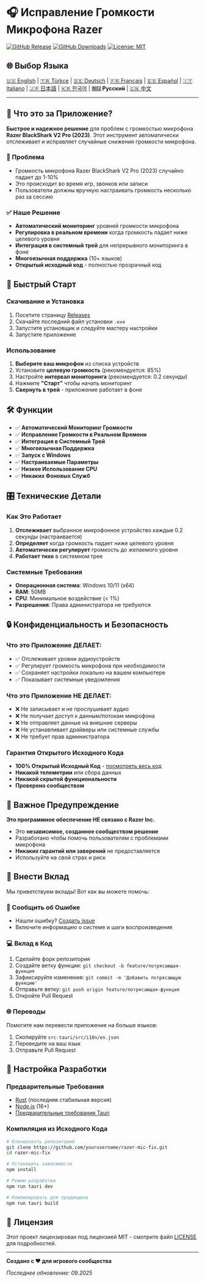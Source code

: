# 🎧 Исправление Громкости Микрофона Razer

[![GitHub Release](https://img.shields.io/github/v/release/Bpolat0/razer-mic-fix)](https://github.com/Bpolat0/razer-mic-fix/releases)
[![GitHub Downloads](https://img.shields.io/github/downloads/Bpolat0/razer-mic-fix/total)](https://github.com/Bpolat0/razer-mic-fix/releases)
[![License: MIT](https://img.shields.io/badge/License-MIT-yellow.svg)](https://opensource.org/licenses/MIT)

## 🌐 Выбор Языка

[🇺🇸 English](../README.md) | [🇹🇷 Türkçe](./README_tr.md) | [🇩🇪 Deutsch](./README_de.md) | [🇫🇷 Français](./README_fr.md) | [🇪🇸 Español](./README_es.md) | [🇮🇹 Italiano](./README_it.md) | [🇯🇵 日本語](./README_ja.md) | [🇰🇷 한국어](./README_ko.md) | **🇷🇺 Русский** | [🇨🇳 中文](./README_zh.md)

---

## 🎯 Что это за Приложение?

**Быстрое и надежное решение** для проблем с громкостью микрофона **Razer BlackShark V2 Pro (2023)**. Этот инструмент автоматически отслеживает и исправляет случайные снижения громкости микрофона.

### 🔧 Проблема
- Громкость микрофона Razer BlackShark V2 Pro (2023) случайно падает до 1-10%
- Это происходит во время игр, звонков или записи
- Пользователи должны вручную настраивать громкость несколько раз за сессию

### ✅ Наше Решение
- **Автоматический мониторинг** уровней громкости микрофона
- **Регулировка в реальном времени** когда громкость падает ниже целевого уровня
- **Интеграция в системный трей** для непрерывного мониторинга в фоне
- **Многоязычная поддержка** (10+ языков)
- **Открытый исходный код** - полностью прозрачный код

## 🚀 Быстрый Старт

### Скачивание и Установка
1. Посетите страницу [Releases](https://github.com/yourusername/razer-mic-fix/releases)
2. Скачайте последний файл установки `.exe`
3. Запустите установщик и следуйте мастеру настройки
4. Запустите приложение

### Использование
1. **Выберите ваш микрофон** из списка устройств
2. Установите **целевую громкость** (рекомендуется: 85%)
3. Настройте **интервал мониторинга** (рекомендуется: 0.2 секунды)
4. Нажмите **"Старт"** чтобы начать мониторинг
5. **Свернуть в трей** - приложение работает в фоне

## 🛠️ Функции

- ✅ **Автоматический Мониторинг Громкости**
- ✅ **Исправление Громкости в Реальном Времени**
- ✅ **Интеграция в Системный Трей**
- ✅ **Многоязычная Поддержка**
- ✅ **Запуск с Windows**
- ✅ **Настраиваемые Параметры**
- ✅ **Низкое Использование CPU**
- ✅ **Никаких Фоновых Служб**

## 🎛️ Технические Детали

### Как Это Работает
1. **Отслеживает** выбранное микрофонное устройство каждые 0.2 секунды (настраивается)
2. **Определяет** когда громкость падает ниже целевого уровня
3. **Автоматически регулирует** громкость до желаемого уровня
4. **Работает тихо** в системном трее

### Системные Требования
- **Операционная система**: Windows 10/11 (x64)
- **RAM**: 50MB
- **CPU**: Минимальное воздействие (< 1%)
- **Разрешения**: Права администратора не требуются

## 🔒 Конфиденциальность и Безопасность

### Что это Приложение ДЕЛАЕТ:
- ✅ Отслеживает уровни аудиоустройств
- ✅ Регулирует громкость микрофона при необходимости
- ✅ Сохраняет настройки локально на вашем компьютере
- ✅ Показывает системные уведомления

### Что это Приложение НЕ ДЕЛАЕТ:
- ❌ Не записывает и не прослушивает аудио
- ❌ Не получает доступ к данным/потокам микрофона
- ❌ Не отправляет данные на внешние серверы
- ❌ Не устанавливает драйверы или системные службы
- ❌ Не требует прав администратора

### Гарантия Открытого Исходного Кода
- **100% Открытый Исходный Код** - [посмотреть весь код](https://github.com/yourusername/razer-mic-fix)
- **Никакой телеметрии** или сбора данных
- **Никакой скрытой функциональности**
- **Проверено сообществом**

## 🚨 Важное Предупреждение

**Это программное обеспечение НЕ связано с Razer Inc.**

- Это **независимое, созданное сообществом решение**
- Разработано чтобы помочь пользователям с проблемами микрофона
- **Никаких гарантий или заверений** не предоставляется
- Используйте на свой страх и риск

## 🤝 Внести Вклад

Мы приветствуем вклады! Вот как вы можете помочь:

### 🐛 Сообщить об Ошибке
- Нашли ошибку? [Создать issue](https://github.com/yourusername/razer-mic-fix/issues)
- Включите информацию о системе и шаги воспроизведения

### 💻 Вклад в Код
1. Сделайте форк репозитория
2. Создайте ветку функции: `git checkout -b feature/потрясающая-функция`
3. Зафиксируйте изменения: `git commit -m 'Добавить потрясающую функцию'`
4. Отправьте ветку: `git push origin feature/потрясающая-функция`
5. Откройте Pull Request

### 🌐 Переводы
Помогите нам перевести приложение на больше языков:
1. Скопируйте `src-tauri/src/i18n/en.json`
2. Переведите на ваш язык
3. Отправьте Pull Request

## 🔨 Настройка Разработки

### Предварительные Требования
- [Rust](https://rustup.rs/) (последняя стабильная версия)
- [Node.js](https://nodejs.org/) (16+)
- [Предварительные требования Tauri](https://tauri.app/v1/guides/getting-started/prerequisites)

### Компиляция из Исходного Кода
```bash
# Клонировать репозиторий
git clone https://github.com/yourusername/razer-mic-fix.git
cd razer-mic-fix

# Установить зависимости
npm install

# Режим разработки
npm run tauri dev

# Компилировать для продакшена
npm run tauri build
```

## 📄 Лицензия

Этот проект лицензирован под лицензией MIT - смотрите файл [LICENSE](../LICENSE) для подробностей.

---

**Создано с ❤️ для игрового сообщества**

*Последнее обновление: 09.2025*
